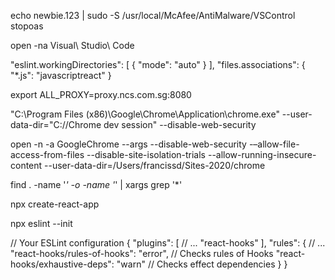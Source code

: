 echo newbie.123 | sudo -S /usr/local/McAfee/AntiMalware/VSControl stopoas

open -na Visual\ Studio\ Code

"eslint.workingDirectories": [
    { "mode": "auto" }
],
"files.associations": {
    "*.js": "javascriptreact"
}

export ALL_PROXY=proxy.ncs.com.sg:8080

"C:\Program Files (x86)\Google\Chrome\Application\chrome.exe" --user-data-dir="C://Chrome dev session" --disable-web-security

open -n -a GoogleChrome --args --disable-web-security -–allow-file-access-from-files --disable-site-isolation-trials --allow-running-insecure-content --user-data-dir=/Users/francissd/Sites-2020/chrome

find . -name '*' -o -name '*' | xargs grep '*'

npx create-react-app

npx eslint --init

// Your ESLint configuration
{
  "plugins": [
    // ...
    "react-hooks"
  ],
  "rules": {
    // ...
    "react-hooks/rules-of-hooks": "error", // Checks rules of Hooks
    "react-hooks/exhaustive-deps": "warn" // Checks effect dependencies
  }
}